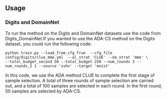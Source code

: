 ## Usage 

### Digits and DomainNet

To run the method on the Digits and DomainNet datasets use the code from Digits_DomainNet.If you wanted to use the ADA-CS method on the Digits dataset, you could run the following code:

```
python train.py --load_from_cfg True  --cfg_file config/digits/clue_mme.yml  --al_strat 'CLUE' --da_strat 'mme' \
--total_budget_second 50 --total_budget 250 --num_rounds 3 --num_rounds_2 1 --source 'svhn' --target 'mnist'
```
In this code, we use the ADA method CLUE to complete the first stage of sample selection. A total of three rounds of sample selection are carried out, and a total of 100 samples are selected in each round. In the first round, 50 samples are selected by ADA-CS.
